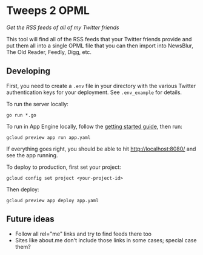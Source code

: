 # Tweeps 2 OPML

*Get the RSS feeds of all of my Twitter friends*

This tool will find all of the RSS feeds that your Twitter friends provide and put them all into a single OPML file that you can then import into NewsBlur, The Old Reader, Feedly, Digg, etc.

## Developing

First, you need to create a `.env` file in your directory with the various Twitter authentication keys for your deployment. See `.env_example` for details.

To run the server locally:

```
go run *.go
```

To run in App Engine locally, follow the [getting started guide](https://cloud.google.com/appengine/docs/go/managed-vms/), then run:

```
gcloud preview app run app.yaml
```

If everything goes right, you should be able to hit <http://localhost:8080/> and see the app running.

To deploy to production, first set your project:

```
gcloud config set project <your-project-id>
```

Then deploy:

```
gcloud preview app deploy app.yaml
```

## Future ideas

- Follow all rel="me" links and try to find feeds there too
- Sites like about.me don't include those links in some cases; special case them?
